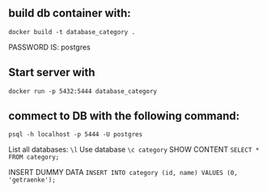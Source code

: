 ## build db container with: 

```docker build -t database_category .```

PASSWORD IS: postgres

## Start server with 

``` docker run -p 5432:5444 database_category ```
## commect to DB with the following command:

```psql -h localhost -p 5444 -U postgres ```

List all databases: ```\l```
Use database  ``` \c category ```
SHOW CONTENT ```SELECT * FROM category; ```

INSERT DUMMY DATA ```INSERT INTO category (id, name) VALUES (0, 'getraenke');```
